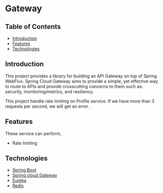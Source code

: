 # Gateway
## Table of Contents
- [Introduction](#introduction)
- [Features](#features)
- [Technologies](#technologies)

## Introduction
This project provides a library for building an API Gateway on top of Spring WebFlux.
Spring Cloud Gateway aims to provide a simple,
yet effective way to route to APIs and provide crosscutting concerns to them 
such as: security, monitoring/metrics, and resiliency.

This project handle rate limiting on Profile service.
If we have more than 3 requests per second, we will get an error .
 
## Features
These service can perform,
* Rate limiting 
## Technologies
* [Spring Boot](https://spring.io/projects/spring-boot)
* [Spring cloud Gateway](https://spring.io/projects/spring-cloud-gateway)
* [Eureka](https://spring.io/guides/gs/service-registration-and-discovery/)
* [Redis](https://redis.io/)
